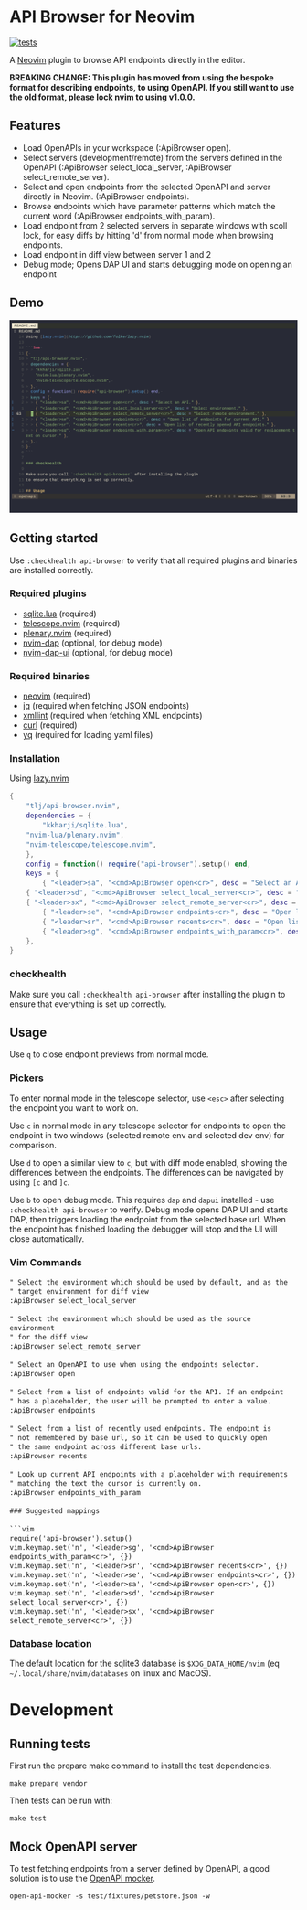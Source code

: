 # API Browser for Neovim

[![tests](https://github.com/tlj/api-browser.nvim/actions/workflows/integration.yml/badge.svg)](https://github.com/tlj/api-browser.nvim/actions/workflows/integration.yml)

A [Neovim](https://neovim.io/) plugin to browse API endpoints directly in the
editor.

**BREAKING CHANGE: This plugin has moved from using the bespoke format for describing endpoints, to using OpenAPI. If you still want to use the old format, please lock nvim to using v1.0.0.**

## Features

- Load OpenAPIs in your workspace (:ApiBrowser open).
- Select servers (development/remote) from the servers defined in the OpenAPI (:ApiBrowser select_local_server, :ApiBrowser select_remote_server).
- Select and open endpoints from the selected OpenAPI and server directly in Neovim. (:ApiBrowser endpoints).
- Browse endpoints which have parameter patterns which match the current word (:ApiBrowser endpoints_with_param).
- Load endpoint from 2 selected servers in separate windows with scoll lock, for
  easy diffs by hitting 'd' from normal mode when browsing endpoints.
- Load endpoint in diff view between server 1 and 2
- Debug mode; Opens DAP UI and starts debugging mode on opening an endpoint

## Demo

![](./demo.gif)

## Getting started

Use `:checkhealth api-browser` to verify that all required plugins and
binaries are installed correctly.

### Required plugins

- [sqlite.lua](https://github.com/kkharji/sqlite.lua) (required)
- [telescope.nvim](https://github.com/nvim-telescope/telescope.nvim) (required)
- [plenary.nvim](https://github.com/nvim-lua/plenary.nvim) (required)
- [nvim-dap](https://github.com/mfussenegger/nvim-dap) (optional, for debug mode)
- [nvim-dap-ui](https://github.com/rcarriga/nvim-dap-ui) (optional, for debug mode)

### Required binaries

- [neovim](https://neovim.io) (required)
- [jq](https://stedolan.github.io/jq/) (required when fetching JSON endpoints)
- [xmllint](https://gnomes.pages.gitlab.gnome.org/libxml2/xmllint.html)
  (required when fetching XML endpoints)
- [curl](https://curl.se) (required)
- [yq](https://github.com/mikefarah/yq) (required for loading yaml files)

### Installation

Using [lazy.nvim](https://github.com/folke/lazy.nvim)

```lua 
{ 
	"tlj/api-browser.nvim", 
	dependencies = { 
		"kkharji/sqlite.lua",
    "nvim-lua/plenary.nvim", 
    "nvim-telescope/telescope.nvim", 
	}, 
	config = function() require("api-browser").setup() end, 
	keys = { 
		{ "<leader>sa", "<cmd>ApiBrowser open<cr>", desc = "Select an API." },
    { "<leader>sd", "<cmd>ApiBrowser select_local_server<cr>", desc = "Select environment." },
    { "<leader>sx", "<cmd>ApiBrowser select_remote_server<cr>", desc = "Select remote environment." },
		{ "<leader>se", "<cmd>ApiBrowser endpoints<cr>", desc = "Open list of endpoints for current API." },
		{ "<leader>sr", "<cmd>ApiBrowser recents<cr>", desc = "Open list of recently opened API endpoints." },
		{ "<leader>sg", "<cmd>ApiBrowser endpoints_with_param<cr>", desc = "Open API endpoints valid for replacement text on cursor." },
	}, 
} 
```

### checkhealth

Make sure you call `:checkhealth api-browser` after installing the plugin
to ensure that everything is set up correctly.

## Usage

Use `q` to close endpoint previews from normal mode.

### Pickers

To enter normal mode in the telescope selector, use `<esc>` after selecting
the endpoint you want to work on.

Use `c` in normal mode in any telescope selector for endpoints to open the
endpoint in two windows (selected remote env and selected dev env) for comparison.

Use `d` to open a similar view to `c`, but with diff mode enabled, showing the
differences between the endpoints. The differences can be navigated by using
`[c` and `]c`.

Use `b` to open debug mode. This requires `dap` and `dapui` installed - use 
`:checkhealth api-browser` to verify. Debug mode opens DAP UI and starts 
DAP, then triggers loading the endpoint from the selected base url. When the 
endpoint has finished loading the debugger will stop and the UI will close 
automatically.

### Vim Commands

```vim 
" Select the environment which should be used by default, and as the 
" target environment for diff view
:ApiBrowser select_local_server

" Select the environment which should be used as the source environment
" for the diff view
:ApiBrowser select_remote_server

" Select an OpenAPI to use when using the endpoints selector. 
:ApiBrowser open

" Select from a list of endpoints valid for the API. If an endpoint 
" has a placeholder, the user will be prompted to enter a value. 
:ApiBrowser endpoints

" Select from a list of recently used endpoints. The endpoint is 
" not remembered by base url, so it can be used to quickly open 
" the same endpoint across different base urls. 
:ApiBrowser recents

" Look up current API endpoints with a placeholder with requirements 
" matching the text the cursor is currently on. 
:ApiBrowser endpoints_with_param

### Suggested mappings

```vim 
require('api-browser').setup() 
vim.keymap.set('n', '<leader>sg', '<cmd>ApiBrowser endpoints_with_param<cr>', {}) 
vim.keymap.set('n', '<leader>sr', '<cmd>ApiBrowser recents<cr>', {}) 
vim.keymap.set('n', '<leader>se', '<cmd>ApiBrowser endpoints<cr>', {}) 
vim.keymap.set('n', '<leader>sa', '<cmd>ApiBrowser open<cr>', {}) 
vim.keymap.set('n', '<leader>sd', '<cmd>ApiBrowser select_local_server<cr>', {})
vim.keymap.set('n', '<leader>sx', '<cmd>ApiBrowser select_remote_server<cr>', {})
```

### Database location

The default location for the sqlite3 database is `$XDG_DATA_HOME/nvim` (eq
`~/.local/share/nvim/databases` on linux and MacOS).

# Development

## Running tests

First run the prepare make command to install the test dependencies.

```shell
make prepare vendor
```

Then tests can be run with:

```shell
make test
```

## Mock OpenAPI server

To test fetching endpoints from a server defined by OpenAPI, a good solution is to use the [OpenAPI mocker](https://www.npmjs.com/package/open-api-mocker).

```shell
open-api-mocker -s test/fixtures/petstore.json -w
```

